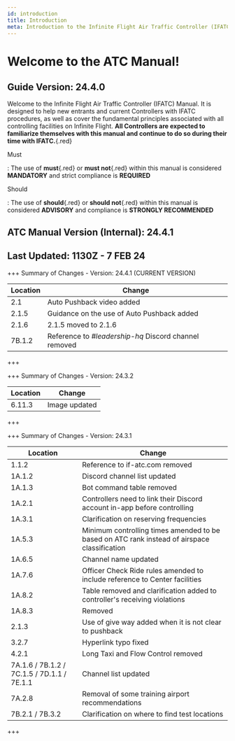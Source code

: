 ```yaml
---
id: introduction
title: Introduction
meta: Introduction to the Infinite Flight Air Traffic Controller (IFATC) Manual.
---
```


# Welcome to the ATC Manual!



## Guide Version: 24.4.0



Welcome to the Infinite Flight Air Traffic Controller (IFATC) Manual. It is designed to help new entrants and current Controllers with IFATC procedures, as well as cover the fundamental principles associated with all controlling facilities on Infinite Flight. **All Controllers are expected to familiarize themselves with this manual and continue to do so during their time with IFATC.**{.red}



Must

: The use of **must**{.red} or **must not**{.red} within this manual is considered **MANDATORY** and strict compliance is **REQUIRED**

Should

: The use of **should**{.red} or **should not**{.red} within this manual is considered **ADVISORY** and compliance is **STRONGLY RECOMMENDED**



## ATC Manual Version (Internal): 24.4.1

## Last Updated: 1130Z - 7 FEB 24



+++ Summary of Changes - Version: 24.4.1 (CURRENT VERSION)

| Location | Change                                                |
| -------- | ----------------------------------------------------- |
| 2.1      | Auto Pushback video added                             |
| 2.1.5    | Guidance on the use of Auto Pushback added            |
| 2.1.6    | 2.1.5 moved to 2.1.6                                  |
| 7B.1.2   | Reference to *#leadership-hq* Discord channel removed |

+++



+++ Summary of Changes - Version: 24.3.2

| Location | Change        |
| -------- | ------------- |
| 6.11.3   | Image updated |

+++



+++ Summary of Changes - Version: 24.3.1

| Location                                   | Change                                                       |
| ------------------------------------------ | ------------------------------------------------------------ |
| 1.1.2                                      | Reference to if-atc.com removed                              |
| 1A.1.2                                     | Discord channel list updated                                 |
| 1A.1.3                                     | Bot command table removed                                    |
| 1A.2.1                                     | Controllers need to link their Discord account in-app before controlling |
| 1A.3.1                                     | Clarification on reserving frequencies                       |
| 1A.5.3                                     | Minimum controlling times amended to be based on ATC rank instead of airspace classification |
| 1A.6.5                                     | Channel name updated                                         |
| 1A.7.6                                     | Officer Check Ride rules amended to include reference to Center facilities |
| 1A.8.2                                     | Table removed and clarification added to controller's receiving violations |
| 1A.8.3                                     | Removed                                                      |
| 2.1.3                                      | Use of give way added when it is not clear to pushback       |
| 3.2.7                                      | Hyperlink typo fixed                                         |
| 4.2.1                                      | Long Taxi and Flow Control removed                           |
| 7A.1.6 / 7B.1.2 / 7C.1.5 / 7D.1.1 / 7E.1.1 | Channel list updated                                         |
| 7A.2.8                                     | Removal of some training airport recommendations             |
| 7B.2.1 / 7B.3.2                            | Clarification on where to find test locations                |

+++



